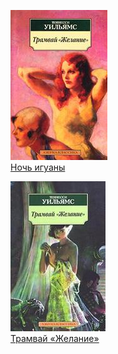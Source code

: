 ![](Ночь%20игуаны.jpg)  
[Ночь игуаны](Ночь%20игуаны)

![](Трамвай%20«Желание».jpg)  
[Трамвай «Желание»](Трамвай%20«Желание»)
